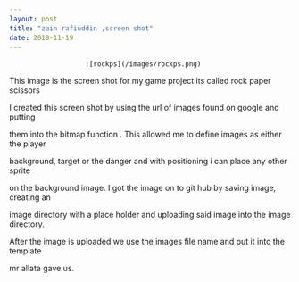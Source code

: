 ```yaml
---
layout: post
title: "zain rafiuddin ,screen shot"
date: 2018-11-19
---
```



                   
                       ![rockps](/images/rockps.png)

            
 This image is the screen shot for my game project its called rock paper scissors

I created this screen shot by using the url of images found on google and putting 

them into the bitmap function . This allowed me to define images as either the player

background, target or the danger and with positioning i can place any other sprite 

on the background image. I got the image on to git hub by saving image, creating an

image directory with a place holder and uploading said image into the image directory.
 
 After the image is uploaded we use the images file name and put it into the template 

mr allata gave us.
              
              
              
              

